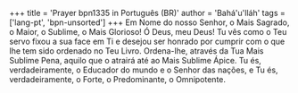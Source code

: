 +++
title = 'Prayer bpn1335 in Português (BR)'
author = 'Bahá'u'lláh'
tags = ['lang-pt', 'bpn-unsorted']
+++
Em Nome do nosso Senhor, o Mais Sagrado, o Maior, o Sublime, o Mais Glorioso!
Ó Deus, meu Deus! Tu vês como o Teu servo fixou a sua face em Ti e desejou ser honrado por cumprir com o que lhe tem sido ordenado no Teu Livro. Ordena-lhe, através da Tua Mais Sublime Pena, aquilo que o atrairá até ao Mais Sublime Ápice. Tu és, verdadeiramente, o Educador do mundo e o Senhor das nações, e Tu és, verdadeiramente, o Forte, o Predominante, o Omnipotente.
